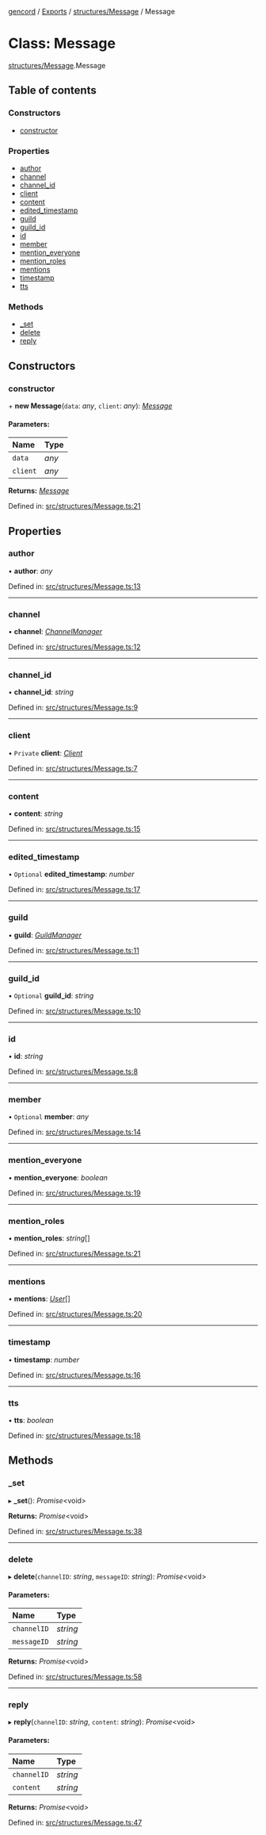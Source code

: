 [gencord](../README.md) / [Exports](../modules.md) / [structures/Message](../modules/structures_message.md) / Message

# Class: Message

[structures/Message](../modules/structures_message.md).Message

## Table of contents

### Constructors

- [constructor](structures_message.message.md#constructor)

### Properties

- [author](structures_message.message.md#author)
- [channel](structures_message.message.md#channel)
- [channel_id](structures_message.message.md#channel_id)
- [client](structures_message.message.md#client)
- [content](structures_message.message.md#content)
- [edited_timestamp](structures_message.message.md#edited_timestamp)
- [guild](structures_message.message.md#guild)
- [guild_id](structures_message.message.md#guild_id)
- [id](structures_message.message.md#id)
- [member](structures_message.message.md#member)
- [mention_everyone](structures_message.message.md#mention_everyone)
- [mention_roles](structures_message.message.md#mention_roles)
- [mentions](structures_message.message.md#mentions)
- [timestamp](structures_message.message.md#timestamp)
- [tts](structures_message.message.md#tts)

### Methods

- [\_set](structures_message.message.md#_set)
- [delete](structures_message.message.md#delete)
- [reply](structures_message.message.md#reply)

## Constructors

### constructor

\+ **new Message**(`data`: _any_, `client`: _any_): [_Message_](structures_message.message.md)

#### Parameters:

| Name     | Type  |
| :------- | :---- |
| `data`   | _any_ |
| `client` | _any_ |

**Returns:** [_Message_](structures_message.message.md)

Defined in: [src/structures/Message.ts:21](https://github.com/Gencord/gencord/blob/a52c25b/src/structures/Message.ts#L21)

## Properties

### author

• **author**: _any_

Defined in: [src/structures/Message.ts:13](https://github.com/Gencord/gencord/blob/a52c25b/src/structures/Message.ts#L13)

---

### channel

• **channel**: [_ChannelManager_](structures_channelmanager.channelmanager.md)

Defined in: [src/structures/Message.ts:12](https://github.com/Gencord/gencord/blob/a52c25b/src/structures/Message.ts#L12)

---

### channel_id

• **channel_id**: _string_

Defined in: [src/structures/Message.ts:9](https://github.com/Gencord/gencord/blob/a52c25b/src/structures/Message.ts#L9)

---

### client

• `Private` **client**: [_Client_](client.client-1.md)

Defined in: [src/structures/Message.ts:7](https://github.com/Gencord/gencord/blob/a52c25b/src/structures/Message.ts#L7)

---

### content

• **content**: _string_

Defined in: [src/structures/Message.ts:15](https://github.com/Gencord/gencord/blob/a52c25b/src/structures/Message.ts#L15)

---

### edited_timestamp

• `Optional` **edited_timestamp**: _number_

Defined in: [src/structures/Message.ts:17](https://github.com/Gencord/gencord/blob/a52c25b/src/structures/Message.ts#L17)

---

### guild

• **guild**: [_GuildManager_](structures_guildmanager.guildmanager.md)

Defined in: [src/structures/Message.ts:11](https://github.com/Gencord/gencord/blob/a52c25b/src/structures/Message.ts#L11)

---

### guild_id

• `Optional` **guild_id**: _string_

Defined in: [src/structures/Message.ts:10](https://github.com/Gencord/gencord/blob/a52c25b/src/structures/Message.ts#L10)

---

### id

• **id**: _string_

Defined in: [src/structures/Message.ts:8](https://github.com/Gencord/gencord/blob/a52c25b/src/structures/Message.ts#L8)

---

### member

• `Optional` **member**: _any_

Defined in: [src/structures/Message.ts:14](https://github.com/Gencord/gencord/blob/a52c25b/src/structures/Message.ts#L14)

---

### mention_everyone

• **mention_everyone**: _boolean_

Defined in: [src/structures/Message.ts:19](https://github.com/Gencord/gencord/blob/a52c25b/src/structures/Message.ts#L19)

---

### mention_roles

• **mention_roles**: _string_[]

Defined in: [src/structures/Message.ts:21](https://github.com/Gencord/gencord/blob/a52c25b/src/structures/Message.ts#L21)

---

### mentions

• **mentions**: [_User_](structures_user.user.md)[]

Defined in: [src/structures/Message.ts:20](https://github.com/Gencord/gencord/blob/a52c25b/src/structures/Message.ts#L20)

---

### timestamp

• **timestamp**: _number_

Defined in: [src/structures/Message.ts:16](https://github.com/Gencord/gencord/blob/a52c25b/src/structures/Message.ts#L16)

---

### tts

• **tts**: _boolean_

Defined in: [src/structures/Message.ts:18](https://github.com/Gencord/gencord/blob/a52c25b/src/structures/Message.ts#L18)

## Methods

### \_set

▸ **\_set**(): _Promise_<void\>

**Returns:** _Promise_<void\>

Defined in: [src/structures/Message.ts:38](https://github.com/Gencord/gencord/blob/a52c25b/src/structures/Message.ts#L38)

---

### delete

▸ **delete**(`channelID`: _string_, `messageID`: _string_): _Promise_<void\>

#### Parameters:

| Name        | Type     |
| :---------- | :------- |
| `channelID` | _string_ |
| `messageID` | _string_ |

**Returns:** _Promise_<void\>

Defined in: [src/structures/Message.ts:58](https://github.com/Gencord/gencord/blob/a52c25b/src/structures/Message.ts#L58)

---

### reply

▸ **reply**(`channelID`: _string_, `content`: _string_): _Promise_<void\>

#### Parameters:

| Name        | Type     |
| :---------- | :------- |
| `channelID` | _string_ |
| `content`   | _string_ |

**Returns:** _Promise_<void\>

Defined in: [src/structures/Message.ts:47](https://github.com/Gencord/gencord/blob/a52c25b/src/structures/Message.ts#L47)
